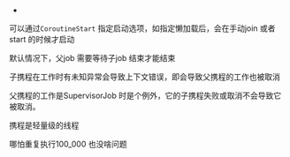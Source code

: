  

- 

可以通过`CoroutineStart` 指定启动选项，如指定懒加载后，会在手动join 或者start 的时候才启动  

 

默认情况下，父job 需要等待子job 结束才能结束

子携程在工作时有未知异常会导致上下文错误，即会导致父携程的工作也被取消

父携程的工作是SupervisorJob 时是个例外，它的子携程失败或取消不会导致它被取消。



携程是轻量级的线程

哪怕重复执行100_000 也没啥问题  





